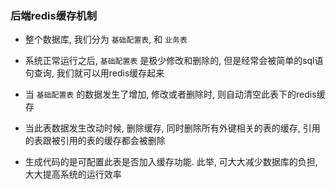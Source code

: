 ### 后端redis缓存机制

+ 整个数据库, 我们分为 `基础配置表`, 和 `业务表`

+ 系统正常运行之后, `基础配置表` 是极少修改和删除的, 但是经常会被简单的sql语句查询, 我们就可以用redis缓存起来

+ 当 `基础配置表` 的数据发生了增加, 修改或者删除时, 则自动清空此表下的redis缓存

+ 当此表数据发生改动时候, 删除缓存, 同时删除所有外键相关的表的缓存, 引用的表跟被引用的表的缓存都会被删除

+ 生成代码的是可配置此表是否加入缓存功能. 此举, 可大大减少数据库的负担, 大大提高系统的运行效率
